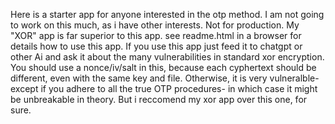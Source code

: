 Here is a starter app for anyone interested in the otp method. I am not going to work on this much, as i have other interests. Not for production. My "XOR" app is far superior to this app. see readme.html in a browser for details how to use this app. If you use this app just feed it to chatgpt or other Ai and ask it about the many vulnerabilities in standard xor encryption. You should use a nonce/iv/salt in this, because each cyphertext should be different, even with the same key and file. Otherwise, it is very vulneralble- except if you adhere to all the true OTP procedures- in which case it might be unbreakable in theory. But i reccomend my xor app over this one, for sure. 
